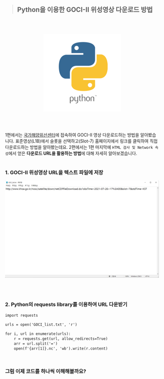 > ## Python을 이용한 GOCI-II 위성영상 다운로드 방법
<br>
<br>


<p align="center"><img src="./images/python/GOCI-II/logo.png"></p>
<br>
<br>


1편에서는 [국가해양위선센터](http://www.khoa.go.kr/nosc/intro/noticeList.do)에 접속하여 GOCI-II 영상 다운로드하는 방법을 알아봤습니다. 표준영상(L1B)에서 슬롯을 선택하고(Slot-7) 홈페이지에서 링크를 클릭하여 직접 다운로드하는 방법을 알아봤는데요.
2편에서는 1편 마지막에 `HTML 검사 및 Network 속성`에서 얻은 **다운로드 URL을 활용하는 방법**에 대해 자세히 알아보겠습니다.
<br>
<br>

### 1. GOCI-II 위성영상 URL을 텍스트 파일에 저장
![ex_screenshot](./images/python/GOCI-II/URL-list.png)

<br>
<br>

### 2. Python의 requests library를 이용하여 URL 다운받기
```
import requests
```

```
urls = open('GOCI_list.txt', 'r')
```

```
for i, url in enumerate(urls):
    r = requests.get(url, allow_redirects=True)
    arr = url.split('=')
    open(f'{arr[1]}.nc', 'wb').write(r.content)
```
<br>

### 그럼 이제 코드를 하나씩 이해해볼까요?
<br>

